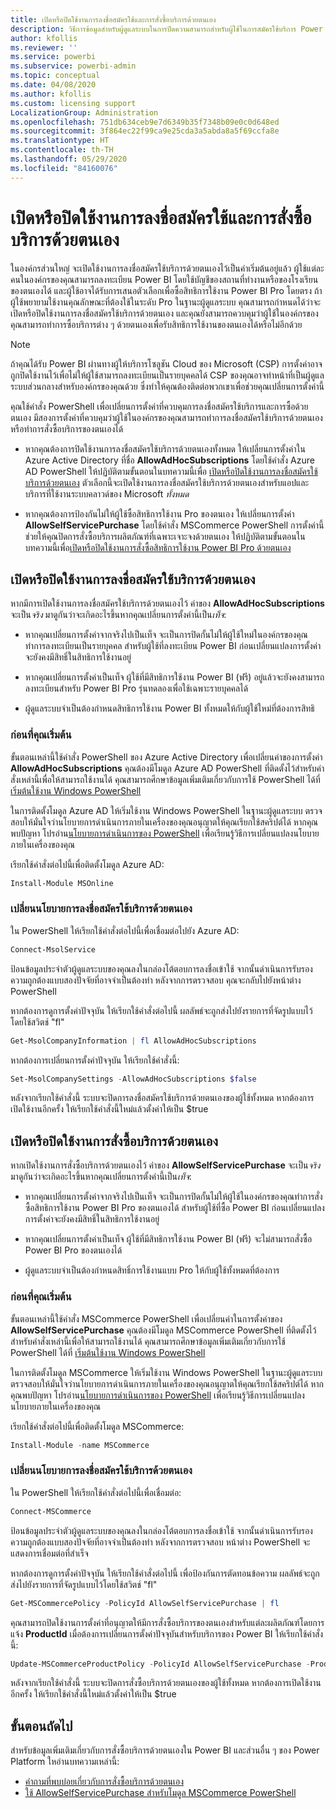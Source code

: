 ```yaml
---
title: เปิดหรือปิดใช้งานการลงชื่อสมัครใช้และการสั่งซื้อบริการด้วยตนเอง
description: วิธีการข้อมูลสำหรับผู้ดูแลระบบในการปิดความสามารถสำหรับผู้ใช้ในการสมัครใช้บริการ Power BI และซื้อหรืออัปเกรดสิทธิการใช้งาน
author: kfollis
ms.reviewer: ''
ms.service: powerbi
ms.subservice: powerbi-admin
ms.topic: conceptual
ms.date: 04/08/2020
ms.author: kfollis
ms.custom: licensing support
LocalizationGroup: Administration
ms.openlocfilehash: 751db634ceb9e7d6349b35f7348b09e0c0d648ed
ms.sourcegitcommit: 3f864ec22f99ca9e25cda3a5abda8a5f69ccfa8e
ms.translationtype: HT
ms.contentlocale: th-TH
ms.lasthandoff: 05/29/2020
ms.locfileid: "84160076"
---
```

# <a name="enable-or-disable-self-service-sign-up-and-purchasing"></a>เปิดหรือปิดใช้งานการลงชื่อสมัครใช้และการสั่งซื้อบริการด้วยตนเอง

ในองค์กรส่วนใหญ่ จะเปิดใช้งานการลงชื่อสมัครใช้บริการด้วยตนเองไว้เป็นค่าเริ่มต้นอยู่แล้ว ผู้ใช้แต่ละคนในองค์กรของคุณสามารถลงทะเบียน Power BI โดยใช้บัญชีของสถานที่ทำงานหรือของโรงเรียนของตนเองได้ และผู้ใช้อาจได้รับการเสนอตัวเลือกเพื่อซื้อสิทธิการใช้งาน Power BI Pro โดยตรง ถ้าผู้ใช้พยายามใช้งานคุณลักษณะที่ต้องใช้ในระดับ Pro ในฐานะผู้ดูแลระบบ คุณสามารถกำหนดได้ว่าจะเปิดหรือปิดใช้งานการลงชื่อสมัครใช้บริการด้วยตนเอง และคุณยังสามารถควบคุมว่าผู้ใช้ในองค์กรของคุณสามารถทำการซื้อบริการต่าง ๆ ด้วยตนเองเพื่อรับสิทธิการใช้งานของตนเองได้หรือไม่อีกด้วย

> [!NOTE]
>ถ้าคุณได้รับ Power BI ผ่านทางผู้ให้บริการโซลูชัน Cloud ของ Microsoft (CSP) การตั้งค่าอาจถูกปิดใช้งานไว้เพื่อไม่ให้ผู้ใช้สามารถลงทะเบียนเป็นรายบุคคลได้ CSP ของคุณอาจทำหน้าที่เป็นผู้ดูแลระบบส่วนกลางสำหรับองค์กรของคุณด้วย ซึ่งทำให้คุณต้องติดต่อพวกเขาเพื่อช่วยคุณเปลี่ยนการตั้งค่านี้
>
>

คุณใช้คำสั่ง PowerShell เพื่อเปลี่ยนการตั้งค่าที่ควบคุมการลงชื่อสมัครใช้บริการและการซื้อด้วยตนเอง มีสองการตั้งค่าที่ควบคุมว่าผู้ใช้ในองค์กรของคุณสามารถทำการลงชื่อสมัครใช้บริการด้วยตนเองหรือทำการสั่งซื้อบริการของตนเองได้

- หากคุณต้องการปิดใช้งานการลงชื่อสมัครใช้บริการด้วยตนเองทั้งหมด ให้เปลี่ยนการตั้งค่าใน Azure Active Directory ที่ชื่อ **AllowAdHocSubscriptions** โดยใช้คำสั่ง Azure AD PowerShell ให้ปฏิบัติตามขั้นตอนในบทความนี้เพื่อ [เปิดหรือปิดใช้งานการลงชื่อสมัครใช้บริการด้วยตนเอง](#enable-or-disable-self-service-signup) ตัวเลือกนี้จะเปิดใช้งานการลงชื่อสมัครใช้บริการด้วยตนเองสำหรับแอปและบริการที่ใช้งานระบบคลาวด์ของ Microsoft *ทั้งหมด*

- หากคุณต้องการป้องกันไม่ให้ผู้ใช้ซื้อสิทธิการใช้งาน Pro ของตนเอง ให้เปลี่ยนการตั้งค่า **AllowSelfServicePurchase** โดยใช้คำสั่ง MSCommerce PowerShell การตั้งค่านี้ช่วยให้คุณปิดการสั่งซื้อบริการผลิตภัณฑ์ที่เฉพาะเจาะจงด้วยตนเอง ให้ปฏิบัติตามขั้นตอนในบทความนี้เพื่อ[เปิดหรือปิดใช้งานการสั่งซื้อสิทธิการใช้งาน Power BI Pro ด้วยตนเอง](#enable-or-disable-self-service-purchase)

## <a name="enable-or-disable-self-service-signup"></a>เปิดหรือปิดใช้งานการลงชื่อสมัครใช้บริการด้วยตนเอง

หากมีการเปิดใช้งานการลงชื่อสมัครใช้บริการด้วยตนเองไว้ ค่าของ **AllowAdHocSubscriptions** จะเป็น*จริง* มาดูกันว่าจะเกิดอะไรขึ้นหากคุณเปลี่ยนการตั้งค่านี้เป็น*เท็จ*:

- หากคุณเปลี่ยนการตั้งค่าจากจริงไปเป็นเท็จ จะเป็นการปิดกั้นไม่ให้ผู้ใช้ใหม่ในองค์กรของคุณทำการลงทะเบียนเป็นรายบุคคล สำหรับผู้ใช้ที่ลงทะเบียน Power BI ก่อนเปลี่ยนแปลงการตั้งค่าจะยังคงมีสิทธิ์ในสิทธิการใช้งานอยู่

- หากคุณเปลี่ยนการตั้งค่าเป็นเท็จ ผู้ใช้ที่มีสิทธิการใช้งาน Power BI (ฟรี) อยู่แล้วจะยังคงสามารถลงทะเบียนสำหรับ Power BI Pro รุ่นทดลองเพื่อใช้เฉพาะรายบุคคลได้

- ผู้ดูแลระบบจำเป็นต้องกำหนดสิทธิการใช้งาน Power BI ทั้งหมดให้กับผู้ใช้ใหม่ที่ต้องการสิทธิ

### <a name="before-you-begin"></a>ก่อนที่คุณเริ่มต้น

ขั้นตอนเหล่านี้ใช้คำสั่ง PowerShell ของ Azure Active Directory เพื่อเปลี่ยนค่าของการตั้งค่า **AllowAdHocSubscriptions** คุณต้องมีโมดูล Azure AD PowerShell ที่ติดตั้งไว้สำหรับคำสั่งเหล่านี้เพื่อให้สามารถใช้งานได้ คุณสามารถศึกษาข้อมูลเพิ่มเติมเกี่ยวกับการใช้ PowerShell ได้ที่ [เริ่มต้นใช้งาน Windows PowerShell](https://docs.microsoft.com/powershell/scripting/getting-started/getting-started-with-windows-powershell?view=powershell-7)

ในการติดตั้งโมดูล Azure AD ให้เริ่มใช้งาน Windows PowerShell ในฐานะผู้ดูแลระบบ ตรวจสอบให้มั่นใจว่านโยบายการดำเนินการภายในเครื่องของคุณอนุญาตให้คุณเรียกใช้สคริปต์ได้ หากคุณพบปัญหา โปรอ่าน[นโยบายการดำเนินการของ PowerShell](https://docs.microsoft.com/powershell/module/microsoft.powershell.core/about/about_execution_policies?view=powershell-7#powershell-execution-policies) เพื่อเรียนรู้วิธีการเปลี่ยนแปลงนโยบายภายในเครื่องของคุณ

เรียกใช้คำสั่งต่อไปนี้เพื่อติดตั้งโมดูล Azure AD:

```powershell
Install-Module MSOnline
```

### <a name="change-the-self-service-signup-policy"></a>เปลี่ยนนโยบายการลงชื่อสมัครใช้บริการด้วยตนเอง

ใน PowerShell ให้เรียกใช้คำสั่งต่อไปนี้เพื่อเชื่อมต่อไปยัง Azure AD:

```powershell
Connect-MsolService
```

ป้อนข้อมูลประจำตัวผู้ดูแลระบบของคุณลงในกล่องโต้ตอบการลงชื่อเข้าใช้ จากนั้นดำเนินการรับรองความถูกต้องแบบสองปัจจัยที่อาจจำเป็นต้องทำ หลังจากการตรวจสอบ คุณจะกลับไปยังหน้าต่าง PowerShell

หากต้องการดูการตั้งค่าปัจจุบัน ให้เรียกใช้คำสั่งต่อไปนี้ ผลลัพธ์จะถูกส่งไปยังรายการที่จัดรูปแบบไว้โดยใช้สวิตช์ "fl"

```powershell
Get-MsolCompanyInformation | fl AllowAdHocSubscriptions
```

หากต้องการเปลี่ยนการตั้งค่าปัจจุบัน ให้เรียกใช้คำสั่งนี้:

```powershell
Set-MsolCompanySettings -AllowAdHocSubscriptions $false
```

หลังจากเรียกใช้คำสั่งนี้ ระบบจะปิดการลงชื่อสมัครใช้บริการด้วยตนเองของผู้ใช้ทั้งหมด หากต้องการเปิดใช้งานอีกครั้ง ให้เรียกใช้คำสั่งนี้ใหม่แล้วตั้งค่าให้เป็น $true

## <a name="enable-or-disable-self-service-purchase"></a>เปิดหรือปิดใช้งานการสั่งซื้อบริการด้วยตนเอง

หากเปิดใช้งานการสั่งซื้อบริการด้วยตนเองไว้ ค่าของ **AllowSelfServicePurchase** จะเป็น*จริง* มาดูกันว่าจะเกิดอะไรขึ้นหากคุณเปลี่ยนการตั้งค่านี้เป็น*เท็จ*:

- หากคุณเปลี่ยนการตั้งค่าจากจริงไปเป็นเท็จ จะเป็นการปิดกั้นไม่ให้ผู้ใช้ในองค์กรของคุณทำการสั่งซื้อสิทธิการใช้งาน Power BI Pro ของตนเองได้ สำหรับผู้ใช้ที่ซื้อ Power BI ก่อนเปลี่ยนแปลงการตั้งค่าจะยังคงมีสิทธิ์ในสิทธิการใช้งานอยู่

- หากคุณเปลี่ยนการตั้งค่าเป็นเท็จ ผู้ใช้ที่มีสิทธิการใช้งาน Power BI (ฟรี) จะไม่สามารถสั่งซื้อ Power BI Pro ของตนเองได้ 

- ผู้ดูแลระบบจำเป็นต้องกำหนดสิทธิ์การใช้งานแบบ Pro ให้กับผู้ใช้ทั้งหมดที่ต้องการ

### <a name="before-you-begin"></a>ก่อนที่คุณเริ่มต้น

ขั้นตอนเหล่านี้ใช้คำสั่ง MSCommerce PowerShell เพื่อเปลี่ยนค่าในการตั้งค่าของ **AllowSelfServicePurchase** คุณต้องมีโมดูล MSCommerce PowerShell ที่ติดตั้งไว้สำหรับคำสั่งเหล่านี้เพื่อให้สามารถใช้งานได้ คุณสามารถศึกษาข้อมูลเพิ่มเติมเกี่ยวกับการใช้ PowerShell ได้ที่ [เริ่มต้นใช้งาน Windows PowerShell](https://docs.microsoft.com/powershell/scripting/getting-started/getting-started-with-windows-powershell?view=powershell-7)

ในการติดตั้งโมดูล MSCommerce ให้เริ่มใช้งาน Windows PowerShell ในฐานะผู้ดูแลระบบ ตรวจสอบให้มั่นใจว่านโยบายการดำเนินการภายในเครื่องของคุณอนุญาตให้คุณเรียกใช้สคริปต์ได้ หากคุณพบปัญหา โปรอ่าน[นโยบายการดำเนินการของ PowerShell](https://docs.microsoft.com/powershell/module/microsoft.powershell.core/about/about_execution_policies?view=powershell-7#powershell-execution-policies) เพื่อเรียนรู้วิธีการเปลี่ยนแปลงนโยบายภายในเครื่องของคุณ

เรียกใช้คำสั่งต่อไปนี้เพื่อติดตั้งโมดูล MSCommerce:

```powershell
Install-Module -name MSCommerce
```

### <a name="change-the-self-service-signup-policy"></a>เปลี่ยนนโยบายการลงชื่อสมัครใช้บริการด้วยตนเอง

ใน PowerShell ให้เรียกใช้คำสั่งต่อไปนี้เพื่อเชื่อมต่อ:

```powershell
Connect-MSCommerce
```

ป้อนข้อมูลประจำตัวผู้ดูแลระบบของคุณลงในกล่องโต้ตอบการลงชื่อเข้าใช้ จากนั้นดำเนินการรับรองความถูกต้องแบบสองปัจจัยที่อาจจำเป็นต้องทำ หลังจากการตรวจสอบ หน้าต่าง PowerShell จะแสดงการเชื่อมต่อที่สำเร็จ

หากต้องการดูการตั้งค่าปัจจุบัน ให้เรียกใช้คำสั่งต่อไปนี้ เพื่อป้องกันการตัดทอนข้อความ ผลลัพธ์จะถูกส่งไปยังรายการที่จัดรูปแบบไว้โดยใช้สวิตช์ "fl"

```powershell
Get-MSCommercePolicy -PolicyId AllowSelfServicePurchase | fl
```

คุณสามารถปิดใช้งานการตั้งค่าที่อนุญาตให้มีการสั่งซื้อบริการของตนเองสำหรับแต่ละผลิตภัณฑ์โดยการแจ้ง **ProductId** เมื่อต้องการเปลี่ยนการตั้งค่าปัจจุบันสำหรับบริการของ Power BI ให้เรียกใช้คำสั่งนี้:

```powershell
Update-MSCommerceProductPolicy -PolicyId AllowSelfServicePurchase -ProductId CFQ7TTC0L3PB -Enabled $False
```

หลังจากเรียกใช้คำสั่งนี้ ระบบจะปิดการสั่งซื้อบริการด้วยตนเองของผู้ใช้ทั้งหมด หากต้องการเปิดใช้งานอีกครั้ง ให้เรียกใช้คำสั่งนี้ใหม่แล้วตั้งค่าให้เป็น $true

## <a name="next-steps"></a>ขั้นตอนถัดไป

สำหรับข้อมูลเพิ่มเติมเกี่ยวกับการสั่งซื้อบริการด้วยตนเองใน Power BI และส่วนอื่น ๆ ของ Power Platform ใหอ่านบทความเหล่านี้:

- [คำถามที่พบบ่อยเกี่ยวกับการสั่งซื้อบริการด้วยตนเอง](https://docs.microsoft.com/microsoft-365/commerce/subscriptions/self-service-purchase-faq?view=o365-worldwide#admin-capabilities)
- [ใช้ AllowSelfServicePurchase สำหรับโมดูล MSCommerce PowerShell](https://docs.microsoft.com/microsoft-365/commerce/subscriptions/allowselfservicepurchase-powershell?view=o365-worldwide)
